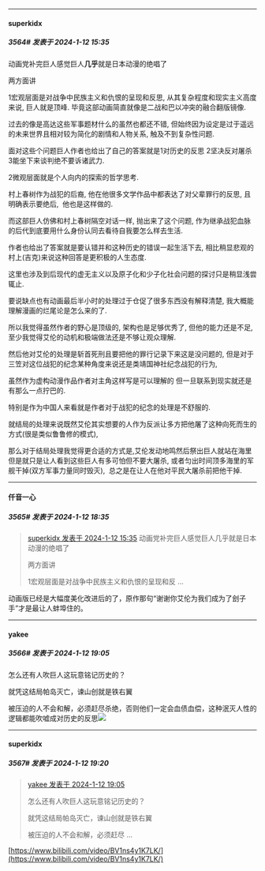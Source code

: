 
*****

####  superkidx  
##### 3564#       发表于 2024-1-12 15:35

动画党补完巨人感觉巨人<strong>几乎</strong>就是日本动漫的绝唱了

两方面讲 

1宏观层面是对战争中民族主义和仇恨的呈现和反思, 从其复杂程度和现实主义高度来说, 巨人就是顶峰. 毕竟这部动画简直就像是二战和巴以冲突的融合翻版镜像.

过去的像是高达这些军事题材什么的虽然也都还不错, 但始终因为设定是过于遥远的未来世界且相对较为简化的剧情和人物关系, 触及不到复杂性问题.

面对这些个问题巨人作者也给出了自己的答案就是1对历史的反思 2坚决反对屠杀 3能坐下来谈判绝不要诉诸武力.

2微观层面就是个人向内的探索的哲学思考.

村上春树作为战犯的后裔, 他在他很多文学作品中都表达了对父辈罪行的反思, 且明确表示要绝后,  他也是这样做的. 

而这部巨人仿佛和村上春树隔空对话一样, 抛出来了这个问题, 作为继承战犯血脉的后代到底要用什么身份认同去看待自我要怎么样去生活.

作者也给出了答案就是要认错并和这种历史的错误一起生活下去, 相比稍显悲观的村上(吉克)来说这种回答是更积极的人生态度. 

这里也涉及到后现代的虚无主义以及原子化和少子化社会问题的探讨只是稍显浅尝辄止.

要说缺点也有动画最后半小时的处理过于仓促了很多东西没有解释清楚, 我大概能理解漫画的烂尾论是怎么来的了.

所以我觉得虽然作者的野心是顶级的, 架构也是足够优秀了, 但他的能力还是不足, 至少我觉得艾伦的动机和极端做法还是不够让观众理解.

然后他对艾伦的处理是斩首死刑且要把他的罪行记录下来这是没问题的, 但是对于三笠对这位战犯的纪念某种角度来说还是类靖国神社纪念战犯的行为, 

虽然作为虚构动漫作品作者对主角这样写是可以理解的 但一旦联系到现实就还是有那么一点拧巴的.

特别是作为中国人来看就是作者对于战犯的纪念的处理是不舒服的.

就结局的处理来说既然艾伦其实想要的人作为反派让多方把他屠了这种向死而生的方式(很是类似鲁鲁修的模式), 

那么对于结局处理我觉得更合适的方式是,艾伦发动地鸣然后祭出巨人就站在海里但是就只是让人看到这些巨人有多可怕但不要大屠杀, 或者匀出时间顶多海里的军舰干掉(双方军事力量同时毁灭),  总之是在让人在他对平民大屠杀前把他干掉.


*****

####  仟音一心  
##### 3565#       发表于 2024-1-12 18:35

<blockquote><a href="httphttps://bbs.saraba1st.com/2b/forum.php?mod=redirect&amp;goto=findpost&amp;pid=63627055&amp;ptid=1938420" target="_blank">superkidx 发表于 2024-1-12 15:35</a>
动画党补完巨人感觉巨人几乎就是日本动漫的绝唱了

两方面讲 

1宏观层面是对战争中民族主义和仇恨的呈现和反 ...</blockquote>
动画版已经是大幅度美化改进后的了，原作那句“谢谢你艾伦为我们成为了刽子手”才是最让人蚌埠住的。


*****

####  yakee  
##### 3566#       发表于 2024-1-12 19:05

怎么还有人吹巨人这玩意铭记历史的？

就凭这结局帕岛灭亡，谏山创就是铁右翼

被压迫的人不会和解，必须赶尽杀绝，否则他们一定会血债血偿，这种泯灭人性的逻辑都能吹嘘成对历史的反思<img src="https://static.saraba1st.com/image/smiley/face2017/066.png" referrerpolicy="no-referrer">


*****

####  superkidx  
##### 3567#       发表于 2024-1-12 19:20

<blockquote><a href="httphttps://bbs.saraba1st.com/2b/forum.php?mod=redirect&amp;goto=findpost&amp;pid=63629334&amp;ptid=1938420" target="_blank">yakee 发表于 2024-1-12 19:05</a>

怎么还有人吹巨人这玩意铭记历史的？

就凭这结局帕岛灭亡，谏山创就是铁右翼

被压迫的人不会和解，必须赶尽 ...</blockquote>
[https://www.bilibili.com/video/BV1ns4y1K7LK/](https://www.bilibili.com/video/BV1ns4y1K7LK/)

